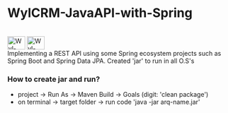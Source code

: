 # WylCRM-JavaAPI-with-Spring 
<div style="display: inline_block"><br>
  <img align="center" alt="Wyl-Java" height="30" width="40" src="https://cdn.jsdelivr.net/gh/devicons/devicon/icons/java/java-original.svg" />
  <img align="center" alt="Wyl-Spring" height="30" width="40" src="https://cdn.jsdelivr.net/gh/devicons/devicon/icons/spring/spring-original.svg" />
</div>
Implementing a REST API using some Spring ecosystem projects such as Spring Boot and Spring Data JPA. Created 'jar' to run in all O.S's

### How to create jar and run?
- project -> Run As -> Maven Build -> Goals (digit: 'clean package')
- on terminal -> target folder -> run code 'java -jar arq-name.jar'
